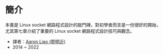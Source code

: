 # 簡介

本書是 Linux socket 網路程式設計的敲門磚，對初學者而言是一份很好的開始，尤其第七章介紹了重要的 Linux socket 網路程式設計技巧與觀念。





* 譯者：[Aaron Liao (廖明沂)](http://aaron.netdpi.net)
* 2014 \~ 2022

